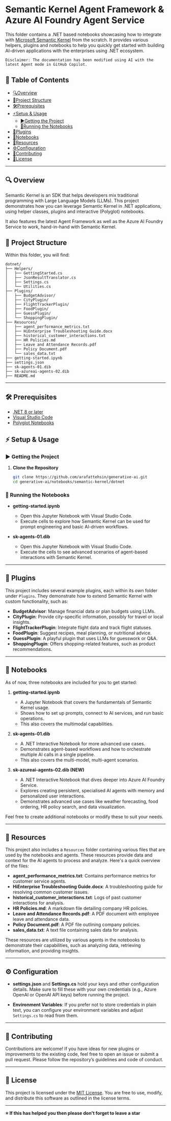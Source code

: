 # Semantic Kernel Agent Framework & Azure AI Foundry Agent Service
This folder contains a .NET based notebooks showcasing how to integrate with [Microsoft Semantic Kernel](https://github.com/microsoft/semantic-kernel) from the scratch. It provides various helpers, plugins and notebooks to help you quickly get started with building AI-driven applications with the enterprises using .NET ecosystem.

`Disclaimer: The documentation has been modified using AI with the latest Agent mode in GitHub Copilot.`

## 📜 Table of Contents

- [🔍Overview](#-overview)
- [📂Project Structure](#-project-structure)
- [🛠Prerequisites](#-prerequisites)
- [⚡Setup & Usage](#-setup--usage)
  - [▶Getting the Project](#-getting-the-project)
  - [📖Running the Notebooks](#-running-the-notebooks)
- [🔌Plugins](#-plugins)
- [📓Notebooks](#-notebooks)
- [📂Resources](#-resources)
- [⚙Configuration](#-configuration)
- [🤝Contributing](#-contributing)
- [📜License](#-license)

---

## 🔍 Overview

Semantic Kernel is an SDK that helps developers mix traditional programming with Large Language Models (LLMs). This project demonstrates how you can leverage Semantic Kernel in .NET applications, using helper classes, plugins and interactive (Polyglot) notebooks. 

It also features the latest Agent Framework as well as the Azure AI Foundry Service to work, hand-in-hand with Semantic Kernel. 

## 📂 Project Structure

Within this folder, you will find:

```plaintext
dotnet/
├── Helpers/
│   ├── GettingStarted.cs
│   ├── JsonResultTranslator.cs
│   ├── Settings.cs
│   └── Utilities.cs
├── Plugins/
│   ├── BudgetAdvisor/
│   ├── CityPlugin/
│   ├── FlightTrackerPlugin/
│   ├── FoodPlugin/
│   ├── GuessPlugin/
│   └── ShoppingPlugin/
├── Resources/
│   ├── agent_performance_metrics.txt
│   ├── HiEnterprise Troubleshooting Guide.docx
│   ├── historical_customer_interactions.txt
│   ├── HR Policies.md
│   ├── Leave and Attendance Records.pdf
│   ├── Policy Document.pdf
│   └── sales_data.txt
├── getting-started.ipynb
├── settings.json
├── sk-agents-01.dib
├── sk-azureai-agents-02.dib
├── README.md
```

---

## 🛠 Prerequisites

- [.NET 8 or later](https://dotnet.microsoft.com/download)
- [Visual Studio Code](https://code.visualstudio.com/)
- [Polyglot Notebooks](https://github.com/dotnet/interactive)

## ⚡ Setup & Usage

### ▶ Getting the Project

1. **Clone the Repository**  
   ```sh
   git clone https://github.com/arafattehsin/generative-ai.git
   cd generative-ai/notebooks/semantic-kernel/dotnet
   ```

### 📖 Running the Notebooks

- **getting-started.ipynb**  
  - Open this Jupyter Notebook with Visual Studio Code.
  - Execute cells to explore how Semantic Kernel can be used for prompt engineering and basic AI-driven workflows.

- **sk-agents-01.dib**  
  - Open this Jupyter Notebook with Visual Studio Code.
  - Execute the cells to see advanced scenarios of agent-based interactions with Semantic Kernel.

---

## 🔌 Plugins

This project includes several example plugins, each within its own folder under `Plugins`. They demonstrate how to extend Semantic Kernel with custom functionality, such as:

- **BudgetAdvisor**: Manage financial data or plan budgets using LLMs.  
- **CityPlugin**: Provide city-specific information, possibly for travel or local insights.  
- **FlightTrackerPlugin**: Integrate flight data and track flight statuses.  
- **FoodPlugin**: Suggest recipes, meal planning, or nutritional advice.  
- **GuessPlugin**: A playful plugin that uses LLMs for guesswork or Q&A.  
- **ShoppingPlugin**: Offers shopping-related features, such as product recommendations.

---

## 📓 Notebooks

As of now, three notebooks are included for you to get started:

1. **getting-started.ipynb**  
   - A Jupyter Notebook that covers the fundamentals of Semantic Kernel usage.  
   - Shows how to set up prompts, connect to AI services, and run basic operations.  
   - This also covers the multimodal capabilities.

2. **sk-agents-01.dib**  
   - A .NET Interactive Notebook for more advanced use cases.  
   - Demonstrates agent-based workflows and how to orchestrate multiple AI calls in a single pipeline.  
   - This also covers the multi-model, multi-agent scenarios.

3. **sk-azureai-agents-02.dib (NEW)**  
   - A .NET Interactive Notebook that dives deeper into Azure AI Foundry Service.  
   - Explores creating persistent, specialised AI agents with memory and personalized user interactions.  
   - Demonstrates advanced use cases like weather forecasting, food ordering, HR policy search, and data visualization.

Feel free to create additional notebooks or modify these to suit your needs.

---

## 📂 Resources

This project also includes a `Resources` folder containing various files that are used by the notebooks and agents. These resources provide data and context for the AI agents to process and analyze. Here's a quick overview of the files:

- **agent_performance_metrics.txt**: Contains performance metrics for customer service agents.
- **HiEnterprise Troubleshooting Guide.docx**: A troubleshooting guide for resolving common customer issues.
- **historical_customer_interactions.txt**: Logs of past customer interactions for analysis.
- **HR Policies.md**: A markdown file detailing company HR policies.
- **Leave and Attendance Records.pdf**: A PDF document with employee leave and attendance data.
- **Policy Document.pdf**: A PDF file outlining company policies.
- **sales_data.txt**: A text file containing sales data for analysis.

These resources are utilized by various agents in the notebooks to demonstrate their capabilities, such as analyzing data, retrieving information, and providing insights.

---

## ⚙ Configuration

- **settings.json** and **Settings.cs** hold your keys and other configuration details. Make sure to fill these with your own credentials (e.g., Azure OpenAI or OpenAI API keys) before running the project.

- **Environment Variables**: If you prefer not to store credentials in plain text, you can configure your environment variables and adjust `Settings.cs` to read from them.

---

## 🤝 Contributing

Contributions are welcome! If you have ideas for new plugins or improvements to the existing code, feel free to open an issue or submit a pull request. Please follow the repository’s guidelines and code of conduct.

---

## 📜 License

This project is licensed under the [MIT License](https://github.com/arafattehsin/generative-ai/blob/main/LICENSE). You are free to use, modify, and distribute this software as outlined in the license terms.

---

**⭐ If this has helped you then please don't forget to leave a star**

